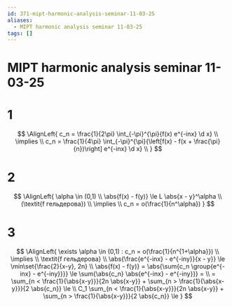 ```yaml
---
id: 371-mipt-harmonic-analysis-seminar-11-03-25
aliases:
  - MIPT harmonic analysis seminar 11-03-25
tags: []
---
```


# MIPT harmonic analysis seminar 11-03-25

# 1

$$
\AlignLeft{
c_n = \frac{1}{2\pi} \int_{-\pi}^{\pi}{f(x) e^{-inx} \d x} \\
\implies \\
c_n = \frac{1}{4\pi} \int_{-\pi}^{\pi}{\left[f(x) - f(x + \frac{\pi}{n})\right] e^{-inx} \d x} \\
}
$$

# 2

$$
\AlignLeft{
\alpha \in (0,1) \\
\abs{f(x) - f(y)} \le L \abs{x - y}^\alpha \\
(\textit{f гельдерова}) \\
\implies \\
c_n = o(\frac{1}{n^\alpha})
}
$$

# 3
$$
\AlignLeft{
\exists \alpha \in (0,1) : c_n = o(\frac{1}{n^{1+\alpha}}) \\
\implies \\
\textit{f гельдерова} \\
\abs{\frac{e^{-inx} - e^{-iny}}{x - y}} \le \min\set{\frac{2}{x-y}, 2n} \\
\abs{f(x) - f(y)} = \abs{\sum{c_n \group{e^{-inx} - e^{-iny}}}} \le 
\sum{\abs{c_n} \abs{e^{-inx} - e^{-iny}}} = \\
= \sum_{n < \frac{1}{\abs{x-y}}}{2n \abs{x-y}} +
\sum_{n > \frac{1}{\abs{x-y}}}{2 \abs{c_n}} \le \\
C_1 \sum_{n < \frac{1}{\abs{x-y}}}{2n \abs{x-y}} +
\sum_{n > \frac{1}{\abs{x-y}}}{2 \abs{c_n}} \le 
}
$$
